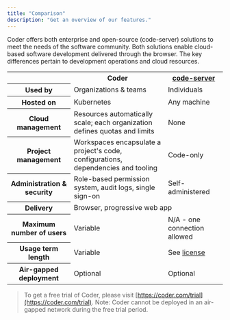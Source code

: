 ```yaml
---
title: "Comparison"
description: "Get an overview of our features."
---
```


Coder offers both enterprise and open-source (code-server) solutions to meet the
needs of the software community. Both solutions enable cloud-based software
development delivered through the browser. The key differences pertain to
development operations and cloud resources.

<table>
    <tr>
        <td></td>
        <th>Coder</th>
        <th><a href="https://github.com/cdr/code-server">code-server</a></th>
    </tr>
    <tr>
        <th>Used by</th>
        <td>Organizations & teams</td>
        <td>Individuals</td>
    </tr>
    <tr>
        <th>Hosted on</th>
        <td>Kubernetes</td>
        <td>Any machine</td>
    </tr>
    <tr>
        <th>Cloud management</th>
        <td>Resources automatically scale; each organization
        defines quotas and limits</td>
        <td>None</td>
    </tr>
    <tr>
        <th>Project management</th>
        <td>Workspaces encapsulate a project's code,
        configurations, dependencies and tooling</td>
        <td>Code-only</td>
    </tr>
    <tr>
        <th>Administration & security</th>
        <td>Role-based permission system, audit logs, single sign-on</td>
        <td>Self-administered</td>
    </tr>
    <tr>
        <th>Delivery</th>
        <td colspan="2">Browser, progressive web app</td>
    </tr>
    <tr>
        <th>Maximum number of users</th>
        <td>Variable</td>
        <td>N/A - one connection allowed</td>
    </tr>
    <tr>
        <th>Usage term length</th>
        <td>Variable</td>
        <td>See <a href="https://github.com/cdr/code-server/blob/v3.5.0/LICENSE.txt">license</a></td>
    </tr>
    <tr>
        <th>Air-gapped deployment</th>
        <td>Optional</td>
        <td>Optional</td>
    </tr>
</table>

> To get a free trial of Coder, please visit
> [https://coder.com/trial](https://coder.com/trial). Note: Coder cannot be
> deployed in an air-gapped network during the free trial period.
